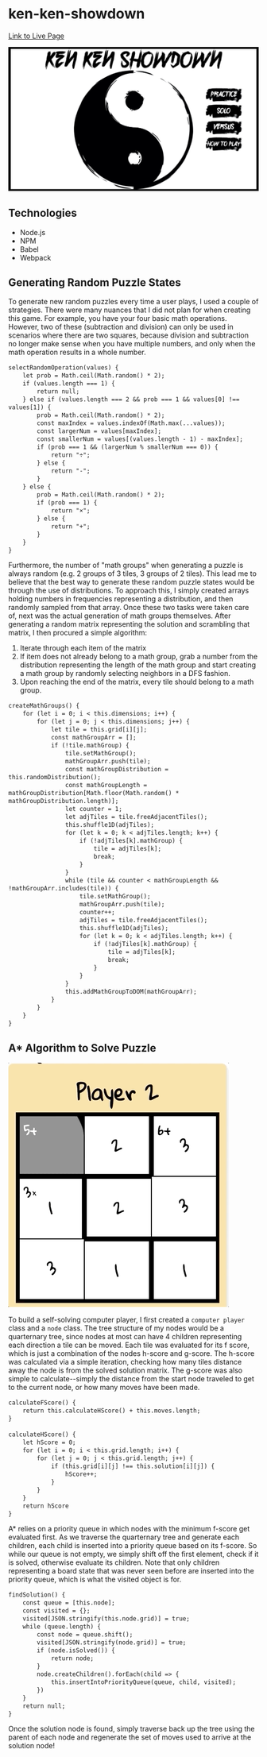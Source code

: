 # ken-ken-showdown

[Link to Live Page](https://shaoevans.github.io/ken-ken-showdown/)

![Main Page](demos/ken-ken-main.png)

## Technologies

* Node.js
* NPM
* Babel
* Webpack


## Generating Random Puzzle States

To generate new random puzzles every time a user plays, I used a couple of strategies. There were many nuances that I did not plan for when creating this game. For example, you have your four basic math operations. However, two of these (subtraction and division) can only be used in scenarios where there are two squares, because division and subtraction no longer make sense when you have multiple numbers, and only when the math operation results in a whole number. 

```
selectRandomOperation(values) {
    let prob = Math.ceil(Math.random() * 2);
    if (values.length === 1) {
        return null;
    } else if (values.length === 2 && prob === 1 && values[0] !== values[1]) {
        prob = Math.ceil(Math.random() * 2);
        const maxIndex = values.indexOf(Math.max(...values));
        const largerNum = values[maxIndex];
        const smallerNum = values[(values.length - 1) - maxIndex];
        if (prob === 1 && (largerNum % smallerNum === 0)) {
            return "÷";
        } else {
            return "-";
        }
    } else {
        prob = Math.ceil(Math.random() * 2);
        if (prob === 1) {
            return "×";
        } else {
            return "+";
        }
    }
}
```


Furthermore, the number of "math groups" when generating a puzzle is always random (e.g. 2 groups of 3 tiles, 3 groups of 2 tiles). This lead me to believe that the best way to generate these random puzzle states would be through the use of distributions. To approach this, I simply created arrays holding numbers in frequencies representing a distribution, and then randomly sampled from that array. Once these two tasks were taken care of, next was the actual generation of math groups themselves. After generating a random matrix representing the solution and scrambling that matrix, I then procured a simple algorithm:

1. Iterate through each item of the matrix
2. If item does not already belong to a math group, grab a number from the distribution representing the length of the math group and start creating a math group by randomly selecting neighbors in a DFS fashion.
3. Upon reaching the end of the matrix, every tile should belong to a math group.

```
createMathGroups() {
    for (let i = 0; i < this.dimensions; i++) {
        for (let j = 0; j < this.dimensions; j++) {
            let tile = this.grid[i][j];
            const mathGroupArr = [];
            if (!tile.mathGroup) {
                tile.setMathGroup();
                mathGroupArr.push(tile);
                const mathGroupDistribution = this.randomDistribution();
                const mathGroupLength = mathGroupDistribution[Math.floor(Math.random() * mathGroupDistribution.length)];
                let counter = 1;
                let adjTiles = tile.freeAdjacentTiles();
                this.shuffle1D(adjTiles);
                for (let k = 0; k < adjTiles.length; k++) {
                    if (!adjTiles[k].mathGroup) {
                        tile = adjTiles[k];
                        break;
                    }
                }
                while (tile && counter < mathGroupLength && !mathGroupArr.includes(tile)) {
                    tile.setMathGroup();
                    mathGroupArr.push(tile);
                    counter++;
                    adjTiles = tile.freeAdjacentTiles();
                    this.shuffle1D(adjTiles);
                    for (let k = 0; k < adjTiles.length; k++) {
                        if (!adjTiles[k].mathGroup) {
                            tile = adjTiles[k];
                            break;
                        }
                    }
                }
                this.addMathGroupToDOM(mathGroupArr);
            }
        }
    }
}
```


## A* Algorithm to Solve Puzzle

![Ken Ken Computer AI](demos/ken-ken-computer.gif)

To build a self-solving computer player, I first created a `computer player` class and a `node` class. The tree structure of my nodes would be a quarternary tree, since nodes at most can have 4 children representing each direction a tile can be moved. Each tile was evaluated for its f score, which is just a combination of the nodes h-score and g-score. The h-score was calculated via a simple iteration, checking how many tiles distance away the node is from the solved solution matrix. The g-score was also simple to calculate--simply the distance from the start node traveled to get to the current node, or how many moves have been made.

```
calculateFScore() {
    return this.calculateHScore() + this.moves.length;
}

calculateHScore() {
    let hScore = 0;
    for (let i = 0; i < this.grid.length; i++) {
        for (let j = 0; j < this.grid.length; j++) {
            if (this.grid[i][j] !== this.solution[i][j]) {
                hScore++;
            }
        }
    }
    return hScore
}
```
 A* relies on a priority queue in which nodes with the minimum f-score get evaluated first. As we traverse the quarternary tree and generate each children, each child is inserted into a priority queue based on its f-score. So while our queue is not empty, we simply shift off the first element, check if it is solved, otherwise evaluate its children. Note that only children representing a board state that was never seen before are inserted into the priority queue, which is what the visited object is for.
 

```
findSolution() {
    const queue = [this.node];
    const visited = {};
    visited[JSON.stringify(this.node.grid)] = true;
    while (queue.length) {
        const node = queue.shift();
        visited[JSON.stringify(node.grid)] = true;
        if (node.isSolved()) {
            return node;
        }
        node.createChildren().forEach(child => {
            this.insertIntoPriorityQueue(queue, child, visited);
        })
    }
    return null;
}

```

Once the solution node is found, simply traverse back up the tree using the parent of each node and regenerate the set of moves used to arrive at the solution node!

